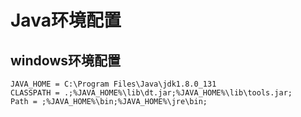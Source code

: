 # Java环境配置

## windows环境配置

```
JAVA_HOME = C:\Program Files\Java\jdk1.8.0_131
CLASSPATH = .;%JAVA_HOME%\lib\dt.jar;%JAVA_HOME%\lib\tools.jar;
Path = ;%JAVA_HOME%\bin;%JAVA_HOME%\jre\bin;
```